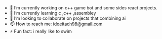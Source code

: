 

##

- 🔭 I’m currently working on c++ game bot and some sides react projects.
- 🌱 I’m currently learning c ,c++ ,assembley
- 👯 I’m looking to collaborate on projects that combining ai  
- 📫 How to reach me: idoeitach98@gmail.com 
- ⚡ Fun fact: i really like to swim 
